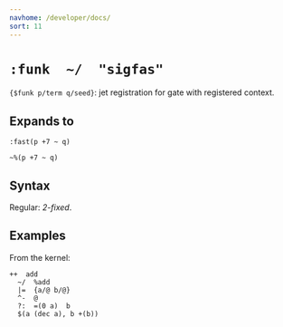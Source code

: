 ```yaml
---
navhome: /developer/docs/
sort: 11
---
```


# `:funk  ~/  "sigfas"`

`{$funk p/term q/seed}`: jet registration for gate with
registered context.

## Expands to

```
:fast(p +7 ~ q)
```

```
~%(p +7 ~ q)
```

## Syntax

Regular: *2-fixed*.

## Examples

From the kernel: 
```
++  add
  ~/  %add
  |=  {a/@ b/@}
  ^-  @
  ?:  =(0 a)  b
  $(a (dec a), b +(b))
```
